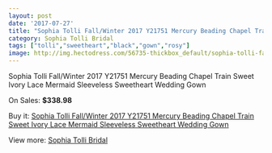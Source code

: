 ```yaml
---
layout: post
date: '2017-07-27'
title: "Sophia Tolli Fall/Winter 2017 Y21751 Mercury Beading Chapel Train Sweet Ivory Lace Mermaid Sleeveless Sweetheart Wedding Gown"
category: Sophia Tolli Bridal
tags: ["tolli","sweetheart","black","gown","rosy"]
image: http://img.hectodress.com/56735-thickbox_default/sophia-tolli-fall-winter-2017-y21751-mercury-beading-chapel-train-sweet-ivory-lace-mermaid-sleeveless-sweetheart-wedding-gown.jpg
---
```

Sophia Tolli Fall/Winter 2017 Y21751 Mercury Beading Chapel Train Sweet Ivory Lace Mermaid Sleeveless Sweetheart Wedding Gown

On Sales: **$338.98**
<a href="https://www.hectodress.com/sophia-tolli-bridal/17647-sophia-tolli-fall-winter-2017-y21751-mercury-beading-chapel-train-sweet-ivory-lace-mermaid-sleeveless-sweetheart-wedding-gown.html"><amp-img layout="responsive" width="600" height="600" src="//img.hectodress.com/56735-thickbox_default/sophia-tolli-fall-winter-2017-y21751-mercury-beading-chapel-train-sweet-ivory-lace-mermaid-sleeveless-sweetheart-wedding-gown.jpg" alt="Sophia Tolli Fall/Winter 2017 Y21751 Mercury Beading Chapel Train Sweet Ivory Lace Mermaid Sleeveless Sweetheart Wedding Gown 0" /></a>
<a href="https://www.hectodress.com/sophia-tolli-bridal/17647-sophia-tolli-fall-winter-2017-y21751-mercury-beading-chapel-train-sweet-ivory-lace-mermaid-sleeveless-sweetheart-wedding-gown.html"><amp-img layout="responsive" width="600" height="600" src="//img.hectodress.com/56738-thickbox_default/sophia-tolli-fall-winter-2017-y21751-mercury-beading-chapel-train-sweet-ivory-lace-mermaid-sleeveless-sweetheart-wedding-gown.jpg" alt="Sophia Tolli Fall/Winter 2017 Y21751 Mercury Beading Chapel Train Sweet Ivory Lace Mermaid Sleeveless Sweetheart Wedding Gown 1" /></a>
<a href="https://www.hectodress.com/sophia-tolli-bridal/17647-sophia-tolli-fall-winter-2017-y21751-mercury-beading-chapel-train-sweet-ivory-lace-mermaid-sleeveless-sweetheart-wedding-gown.html"><amp-img layout="responsive" width="600" height="600" src="//img.hectodress.com/56737-thickbox_default/sophia-tolli-fall-winter-2017-y21751-mercury-beading-chapel-train-sweet-ivory-lace-mermaid-sleeveless-sweetheart-wedding-gown.jpg" alt="Sophia Tolli Fall/Winter 2017 Y21751 Mercury Beading Chapel Train Sweet Ivory Lace Mermaid Sleeveless Sweetheart Wedding Gown 2" /></a>
<a href="https://www.hectodress.com/sophia-tolli-bridal/17647-sophia-tolli-fall-winter-2017-y21751-mercury-beading-chapel-train-sweet-ivory-lace-mermaid-sleeveless-sweetheart-wedding-gown.html"><amp-img layout="responsive" width="600" height="600" src="//img.hectodress.com/56736-thickbox_default/sophia-tolli-fall-winter-2017-y21751-mercury-beading-chapel-train-sweet-ivory-lace-mermaid-sleeveless-sweetheart-wedding-gown.jpg" alt="Sophia Tolli Fall/Winter 2017 Y21751 Mercury Beading Chapel Train Sweet Ivory Lace Mermaid Sleeveless Sweetheart Wedding Gown 3" /></a>

Buy it: [Sophia Tolli Fall/Winter 2017 Y21751 Mercury Beading Chapel Train Sweet Ivory Lace Mermaid Sleeveless Sweetheart Wedding Gown](https://www.hectodress.com/sophia-tolli-bridal/17647-sophia-tolli-fall-winter-2017-y21751-mercury-beading-chapel-train-sweet-ivory-lace-mermaid-sleeveless-sweetheart-wedding-gown.html "Sophia Tolli Fall/Winter 2017 Y21751 Mercury Beading Chapel Train Sweet Ivory Lace Mermaid Sleeveless Sweetheart Wedding Gown")

View more: [Sophia Tolli Bridal](https://www.hectodress.com/364-sophia-tolli-bridal "Sophia Tolli Bridal")